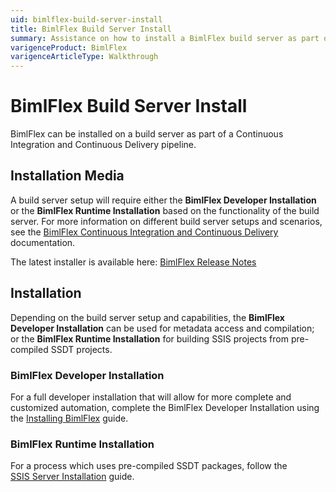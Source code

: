 ```yaml
---
uid: bimlflex-build-server-install
title: BimlFlex Build Server Install
summary: Assistance on how to install a BimlFlex build server as part of a CI/CD pipeline
varigenceProduct: BimlFlex
varigenceArticleType: Walkthrough
---
```

# BimlFlex Build Server Install

BimlFlex can be installed on a build server as part of a Continuous Integration and Continuous Delivery pipeline.

## Installation Media

A build server setup will require either the **BimlFlex Developer Installation** or the **BimlFlex Runtime Installation** based on the functionality of the build server. For more information on different build server setups and scenarios, see the [BimlFlex Continuous Integration and Continuous Delivery](xref:bimlflex-adf-continuous-integration-and-continuous-delivery) documentation.  

The latest installer is available here: [BimlFlex Release Notes](xref:bimlflex-release-notes)

## Installation

Depending on the build server setup and capabilities, the **BimlFlex Developer Installation** can be used for metadata access and compilation; or the **BimlFlex Runtime Installation** for building SSIS projects from pre-compiled SSDT projects.

### BimlFlex Developer Installation

For a full developer installation that will allow for more complete and customized automation, complete the BimlFlex Developer Installation using the [Installing BimlFlex](xref:bimlflex-installing-bimlflex) guide.

### BimlFlex Runtime Installation

For a process which uses pre-compiled SSDT packages, follow the [SSIS Server Installation](xref:bimlflex-ssis-server-install) guide.
